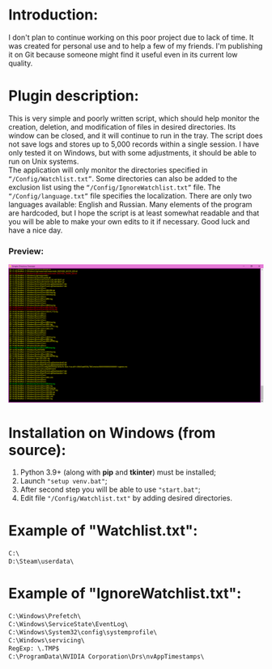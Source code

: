 # Introduction:
I don't plan to continue working on this poor project due to lack of time. It was created for personal use and to help a few of my friends. I'm publishing it on Git because someone might find it useful even in its current low quality.<br />

# Plugin description:
This is very simple and poorly written script, which should help monitor the creation, deletion, and modification of files in desired directories. Its window can be closed, and it will continue to run in the tray. The script does not save logs and stores up to 5,000 records within a single session. I have only tested it on Windows, but with some adjustments, it should be able to run on Unix systems.<br />
The application will only monitor the directories specified in `“/Config/Watchlist.txt”`. Some directories can also be added to the exclusion list using the `“/Config/IgnoreWatchlist.txt”` file. The `“/Config/language.txt”` file specifies the localization. There are only two languages available: English and Russian. Many elements of the program are hardcoded, but I hope the script is at least somewhat readable and that you will be able to make your own edits to it if necessary. Good luck and have a nice day.<br />
### Preview:
![Preview](https://github.com/Japanese-Schoolgirl/Simple-Directory-Overseer/blob/main/%23Previews/Overall.png)

# Installation on Windows (from source):
1) Python 3.9+ (along with **pip** and **tkinter**) must be installed;<br />
2) Launch `"setup venv.bat"`;<br />
3) After second step you will be able to use `"start.bat"`;<br />
4) Edit file `"/Config/Watchlist.txt"` by adding desired directories.<br />

# Example of "Watchlist.txt":
```
C:\
D:\Steam\userdata\
```

# Example of "IgnoreWatchlist.txt":
```
C:\Windows\Prefetch\
C:\Windows\ServiceState\EventLog\
C:\Windows\System32\config\systemprofile\
C:\Windows\servicing\
RegExp: \.TMP$
C:\ProgramData\NVIDIA Corporation\Drs\nvAppTimestamps\
```
